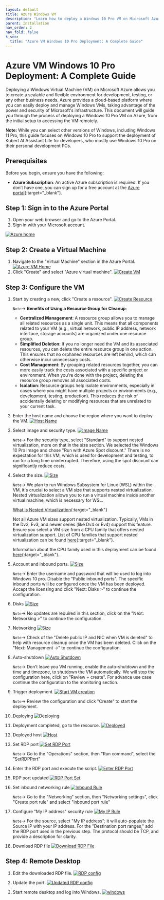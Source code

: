 ```yaml
---
layout: default
title: Azure Windows VM
description: "Learn how to deploy a Windows 10 Pro VM on Microsoft Azure with our complete guide. Set up a scalable, secure environment for development and testing. Includes Kubert AI Assistant Lite setup."
parent: Installation
nav_order: 2
nav_fold: false
k_seo:
  title: "Azure VM Windows 10 Pro Deployment: A Complete Guide"
---
```


# Azure VM Windows 10 Pro Deployment: A Complete Guide

Deploying a Windows Virtual Machine (VM) on Microsoft Azure allows you to create a scalable and flexible environment for development, testing, or any other business needs. Azure provides a cloud-based platform where you can easily deploy and manage Windows VMs, taking advantage of the power and security of Microsoft's infrastructure. This document will guide you through the process of deploying a Windows 10 Pro VM on Azure, from the initial setup to accessing the VM remotely.

**Note:** While you can select other versions of Windows, including Windows 11 Pro, this guide focuses on Windows 10 Pro to support the deployment of Kubert AI Assistant Lite for developers, who mostly use Windows 10 Pro on their personal development PCs.

## Prerequisites

Before you begin, ensure you have the following:

- **Azure Subscription**: An active Azure subscription is required. If you don’t have one, you can sign up for a free account at the [Azure portal](https://azure.microsoft.com/en-ca/){:target="_blank"}.

## Step 1: Sign in to the Azure Portal

1. Open your web browser and go to the Azure Portal.
2. Sign in with your Microsoft account.

[![Azure home](/kubert-assistant-lite/assets/images/azure-vm/1_azure-home.png)](/kubert-assistant-lite/assets/images/azure-vm/1_azure-home.png)

## Step 2: Create a Virtual Machine

1. Navigate to the "Virtual Machine" section in the Azure Portal.
    [![Azure VM Home](/kubert-assistant-lite/assets/images/azure-vm/2_azure-vm-home.png)](/kubert-assistant-lite/assets/images/azure-vm/2_azure-vm-home.png)
2. Click "Create" and select "Azure virtual machine".
    [![Create VM](/kubert-assistant-lite/assets/images/azure-vm/3_create-vm.png)](/kubert-assistant-lite/assets/images/azure-vm/3_create-vm.png)

## Step 3: Configure the VM

1. Start by creating a new, click "Create a resource".
    [![Create Resource](/kubert-assistant-lite/assets/images/azure-vm/4_create-resource-group.png)](/kubert-assistant-lite/assets/images/azure-vm/4_create-resource-group.png)

    `Note`-> **Benefits of Using a Resource Group for Cleanup**:
    - **Centralized Management**: A resource group allows you to manage all related resources as a single unit. This means that all components related to your VM (e.g., virtual network, public IP address, network interface, storage accounts) are organized under one resource group.
    - **Simplified Deletion**: If you no longer need the VM and its associated resources, you can delete the entire resource group in one action. This ensures that no orphaned resources are left behind, which can otherwise incur unnecessary costs.
    - **Cost Management**: By grouping related resources together, you can more easily track the costs associated with a specific project or environment. When you're done with the project, deleting the resource group removes all associated costs.
    - **Isolation**: Resource groups help isolate environments, especially in cases where you might have multiple projects or environments (e.g., development, testing, production). This reduces the risk of accidentally deleting or modifying resources that are unrelated to your current task.
2. Enter the host name and choose the region where you want to deploy the VM.
    [![Host Name](/kubert-assistant-lite/assets/images/azure-vm/5_define_host_name.png)](/kubert-assistant-lite/assets/images/azure-vm/5_define_host_name.png)
3. Select image and security type.
    [![Image Name](/kubert-assistant-lite/assets/images/azure-vm/6_security_and_image.png)](/kubert-assistant-lite/assets/images/azure-vm/6_security_and_image.png)

    `Note`-> For the security type, select "Standard" to support nested virtualization, more on that in the size section. We selected the Windows 10 Pro image and chose "Run with Azure Spot discount." There is no expectation for this VM, which is used for development and testing, to run for a long time uninterrupted. Therefore, using the spot discount can significantly reduce costs.
4. Select the size.
   [![Size](/kubert-assistant-lite/assets/images/azure-vm/7_size_cpu_ram.png)](/kubert-assistant-lite/assets/images/azure-vm/7_size_cpu_ram.png)

   `Note`-> We plan to run Windows Subsystem for Linux (WSL) within the VM, it's crucial to select a VM size that supports nested virtualization. Nested virtualization  allows you to run a virtual machine inside another virtual machine, which is necessary for WSL.

   [What is Nested Virtualization](https://learn.microsoft.com/en-us/virtualization/hyper-v-on-windows/user-guide/nested-virtualization){:target="_blank"}

   Not all Azure VM sizes support nested virtualization. Typically, VMs in the Dv3, Ev3, and newer series (like Dv4 or Ev4) support this feature. Ensure you select a VM size from a CPU family that offers nested virtualization support.
   List of CPU families that support nested virtualization can be found [here](https://learn.microsoft.com/en-us/azure/virtual-machines/acu){:target="_blank"}.

   Information about the CPU family used in this deployment can be found [here](https://learn.microsoft.com/en-us/azure/virtual-machines/ev3-esv3-series){:target="_blank"}.
5. Account and inbound ports.
   [![Size](/kubert-assistant-lite/assets/images/azure-vm/8_account_port.png)](/kubert-assistant-lite/assets/images/azure-vm/8_account_port.png)

   `Note`-> Enter the username and password that will be used to log into Windows 10 pro. Disable the "Public inbound ports". The specific inbound ports will be configured once the VM has been deployed. Accept the licensing and click "Next: Disks >" to continue the configuration.
6. Disks
   [![Size](/kubert-assistant-lite/assets/images/azure-vm/9_disks.png)](/kubert-assistant-lite/assets/images/azure-vm/9_disks.png)

   `Note`-> No updates are required in this section, click on the "Next: Networking >" to continue the configuration.
7. Networking
   [![Size](/kubert-assistant-lite/assets/images/azure-vm/10_delete_public_ip.png)](/kubert-assistant-lite/assets/images/azure-vm/10_delete_public_ip.png)

   `Note`-> Check of the "Delete public IP and NIC when VM is deleted" to help with resource cleanup once the VM has been deleted. Click on the "Next: Management ->" to continue the configuration.
8. Auto-shutdown
   [![Auto Shutdown](/kubert-assistant-lite/assets/images/azure-vm/11_auto-shutdown.png)](/kubert-assistant-lite/assets/images/azure-vm/11_auto-shutdown.png)

   `Note`-> Don't leave you VM running, enable the auto-shutdown and the time and timezone, to shutdown the VM automatically. We will stop the configuration here, click on "Review + create". For advance use case continue the configuration to the monitoring section. 
9. Trigger deployment.
   [![Start VM creation](/kubert-assistant-lite/assets/images/azure-vm/12_create-vm.png)](/kubert-assistant-lite/assets/images/azure-vm/12_create-vm.png.png)

   `Note`-> Review the configuration and click "Create" to start the deployment.
10. Deploying
   [![Deploying](/kubert-assistant-lite/assets/images/azure-vm/13_deploying.png)](/kubert-assistant-lite/assets/images/azure-vm/13_deploying.png)
11. Deployment completed, go to the resource.
   [![Deployed](/kubert-assistant-lite/assets/images/azure-vm/14_done-deployment.png)](/kubert-assistant-lite/assets/images/azure-vm/14_done-deployment.png)
12. Deployed host
   [![Host](/kubert-assistant-lite/assets/images/azure-vm/15_host.png)](/kubert-assistant-lite/assets/images/azure-vm/15_host.png)
13. Set RDP port
   [![Set RDP Port](/kubert-assistant-lite/assets/images/azure-vm/16_set-rdp-port.png)](/kubert-assistant-lite/assets/images/azure-vm/16_set-rdp-port.png)

    `Note`-> Go to the "Operations" section, then "Run command", select the "SetRDPPort"
14. Enter the RDP port and execute the script.
   [![Enter RDP Port](/kubert-assistant-lite/assets/images/azure-vm/17_enter-port.png)](/kubert-assistant-lite/assets/images/azure-vm/17_enter-port.png)
15. RDP port updated
   [![RDP Port Set](/kubert-assistant-lite/assets/images/azure-vm/18_port-set.png)](/kubert-assistant-lite/assets/images/azure-vm/18_port-set.png)
16. Set inbound networking rule
   [![Inbound Rule](/kubert-assistant-lite/assets/images/azure-vm/19_set-inbound-rule.png)](/kubert-assistant-lite/assets/images/azure-vm/19_set-inbound-rule.png)

    `Note`-> Go to the "Networking" section, then "Networking settings", click "Create port rule" and select "inbound port rule"
17. Configure "My IP address" security rule
   [![My IP Rule](/kubert-assistant-lite/assets/images/azure-vm/20_my-ip-rule.png)](/kubert-assistant-lite/assets/images/azure-vm/20_my-ip-rule.png)

    `Note`-> For the source, select "My IP address"; it will auto-populate the Source IP with your IP address. For the "Destination port ranges," add the RDP port used in the previous step. The protocol should be TCP, and provide a description for clarity.
18. Download RDP file
   [![Download RDP File](/kubert-assistant-lite/assets/images/azure-vm/22_download-rdp-file.png)](/kubert-assistant-lite/assets/images/azure-vm/22_download-rdp-file.png)

## Step 4: Remote Desktop

1. Edit the downloaded RDP file.
    [![RDP config](/kubert-assistant-lite/assets/images/azure-vm/23_remote-desktop.png)](/kubert-assistant-lite/assets/images/azure-vm/23_remote-desktop.png)

2. Update the port.
    [![Updated RDP config](/kubert-assistant-lite/assets/images/azure-vm/24_updated-port.png)](/kubert-assistant-lite/assets/images/azure-vm/24_updated-port.png)

3. Start remote desktop and log into Windows.
    [![windows](/kubert-assistant-lite/assets/images/azure-vm/25_logged-in.png)](/kubert-assistant-lite/assets/images/azure-vm/25_logged-in.png)
